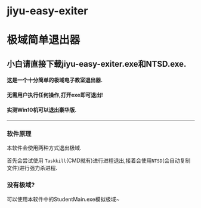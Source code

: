 # jiyu-easy-exiter

# 极域简单退出器

## 小白请直接下载jiyu-easy-exiter.exe和NTSD.exe.

#### 这是一个十分简单的极域电子教室退出器.

#### 无需用户执行任何操作,打开exe即可退出!

#### 实测Win10机可以退出豪华版.

------

### 软件原理

本软件会使用两种方式退出极域.

首先会尝试使用 `Taskkill`(CMD就有)进行进程退出,接着会使用`NTSD`(会自动复制文件)进行强力杀进程.

### 没有极域?

可以使用本软件中的StudentMain.exe模拟极域~
